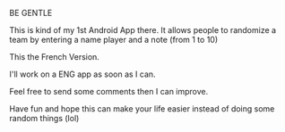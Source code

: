 BE GENTLE

This is kind of my 1st Android App there. It allows people to randomize a team by entering a name player and a note (from 1 to 10)

This the French Version.

I'll work on a ENG app as soon as I can.

Feel free to send some comments then I can improve.

Have fun and hope this can make your life easier instead of doing some random things (lol)
